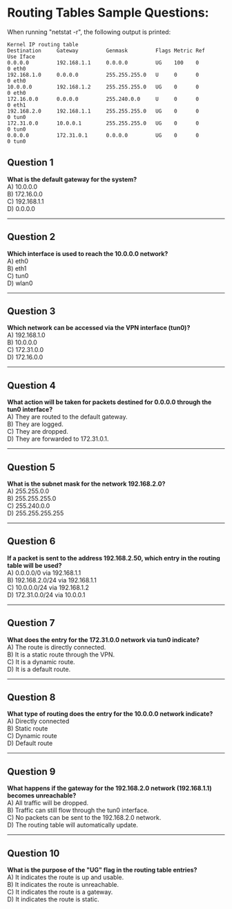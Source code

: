 # Routing Tables Sample Questions:

When running "netstat -r", the following output is printed:

```plaintext
Kernel IP routing table
Destination     Gateway         Genmask         Flags Metric Ref    Use Iface
0.0.0.0         192.168.1.1     0.0.0.0         UG    100    0        0 eth0
192.168.1.0     0.0.0.0         255.255.255.0   U     0      0        0 eth0
10.0.0.0        192.168.1.2     255.255.255.0   UG    0      0        0 eth0
172.16.0.0      0.0.0.0         255.240.0.0     U     0      0        0 eth1
192.168.2.0     192.168.1.1     255.255.255.0   UG    0      0        0 tun0
172.31.0.0      10.0.0.1        255.255.255.0   UG    0      0        0 tun0
0.0.0.0         172.31.0.1      0.0.0.0         UG    0      0        0 tun0
```

## Question 1
**What is the default gateway for the system?**  
A) 10.0.0.0  
B) 172.16.0.0  
C) 192.168.1.1  
D) 0.0.0.0  

---

## Question 2
**Which interface is used to reach the 10.0.0.0 network?**  
A) eth0  
B) eth1  
C) tun0  
D) wlan0  

---

## Question 3
**Which network can be accessed via the VPN interface (tun0)?**  
A) 192.168.1.0  
B) 10.0.0.0  
C) 172.31.0.0  
D) 172.16.0.0  

---

## Question 4
**What action will be taken for packets destined for 0.0.0.0 through the tun0 interface?**  
A) They are routed to the default gateway.  
B) They are logged.  
C) They are dropped.  
D) They are forwarded to 172.31.0.1.  

---

## Question 5
**What is the subnet mask for the network 192.168.2.0?**  
A) 255.255.0.0  
B) 255.255.255.0  
C) 255.240.0.0  
D) 255.255.255.255  

---

## Question 6
**If a packet is sent to the address 192.168.2.50, which entry in the routing table will be used?**  
A) 0.0.0.0/0 via 192.168.1.1  
B) 192.168.2.0/24 via 192.168.1.1  
C) 10.0.0.0/24 via 192.168.1.2  
D) 172.31.0.0/24 via 10.0.0.1  

---

## Question 7
**What does the entry for the 172.31.0.0 network via tun0 indicate?**  
A) The route is directly connected.  
B) It is a static route through the VPN.  
C) It is a dynamic route.  
D) It is a default route.  

---

## Question 8
**What type of routing does the entry for the 10.0.0.0 network indicate?**  
A) Directly connected  
B) Static route  
C) Dynamic route  
D) Default route  

---

## Question 9
**What happens if the gateway for the 192.168.2.0 network (192.168.1.1) becomes unreachable?**  
A) All traffic will be dropped.  
B) Traffic can still flow through the tun0 interface.  
C) No packets can be sent to the 192.168.2.0 network.  
D) The routing table will automatically update.  

---

## Question 10
**What is the purpose of the "UG" flag in the routing table entries?**  
A) It indicates the route is up and usable.  
B) It indicates the route is unreachable.  
C) It indicates the route is a gateway.  
D) It indicates the route is static.  


